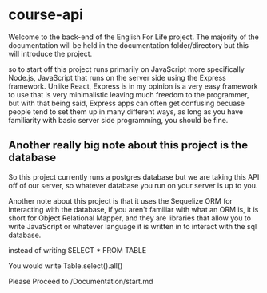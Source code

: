 # course-api
Welcome to the back-end of the English For Life project. The majority of the documentation will be held in the documentation folder/directory but this will introduce the project.

so to start off this project runs primarily on JavaScript more specifically Node.js, JavaScript that runs on the server side using the Express framework. Unlike React, Express is in my opinion is a very easy framework to use that is very minimalistic leaving much freedom to the programmer, but with that being said, Express apps can often get confusing becuase people tend to set them up in many different ways, as long as you have familiarity with basic server side programming, you should be fine.

## Another really big note about this project is the database
So this project currently runs a postgres database but we are taking this API off of our server, so whatever database you run on your server is up to you.

Another note about this project is that it uses the Sequelize ORM for interacting with the database, if you aren't familiar with what an ORM is, it is short for Object Relational Mapper, and they are libraries that allow you to write JavaScript or whatever language it is written in to interact with the sql database.

instead of writing
  SELECT * FROM TABLE

You would write
  Table.select().all()


Please Proceed to /Documentation/start.md
